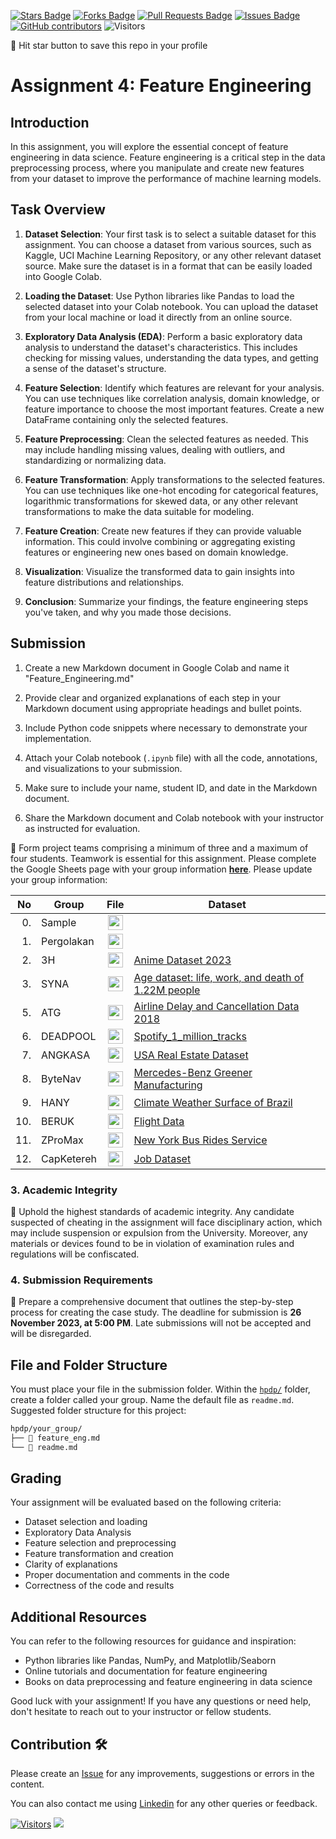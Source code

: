 
<a href="https://github.com/drshahizan/Python_EDA/stargazers"><img src="https://img.shields.io/github/stars/drshahizan/Python_EDA" alt="Stars Badge"/></a>
<a href="https://github.com/drshahizan/Python_EDA/network/members"><img src="https://img.shields.io/github/forks/drshahizan/Python_EDA" alt="Forks Badge"/></a>
<a href="https://github.com/drshahizan/Python_EDA/pulls"><img src="https://img.shields.io/github/issues-pr/drshahizan/Python_EDA" alt="Pull Requests Badge"/></a>
<a href="https://github.com/drshahizan/Python_EDA/issues"><img src="https://img.shields.io/github/issues/drshahizan/Python_EDA" alt="Issues Badge"/></a>
<a href="https://github.com/drshahizan/Python_EDA/graphs/contributors"><img alt="GitHub contributors" src="https://img.shields.io/github/contributors/drshahizan/Python_EDA?color=2b9348"></a>
![Visitors](https://api.visitorbadge.io/api/visitors?path=https%3A%2F%2Fgithub.com%2Fdrshahizan%2FPython_EDA&labelColor=%23d9e3f0&countColor=%23697689&style=flat)

🌟 Hit star button to save this repo in your profile

# Assignment 4: Feature Engineering

## Introduction
In this assignment, you will explore the essential concept of feature engineering in data science. Feature engineering is a critical step in the data preprocessing process, where you manipulate and create new features from your dataset to improve the performance of machine learning models.

## Task Overview
1. **Dataset Selection**: Your first task is to select a suitable dataset for this assignment. You can choose a dataset from various sources, such as Kaggle, UCI Machine Learning Repository, or any other relevant dataset source. Make sure the dataset is in a format that can be easily loaded into Google Colab.

2. **Loading the Dataset**: Use Python libraries like Pandas to load the selected dataset into your Colab notebook. You can upload the dataset from your local machine or load it directly from an online source.

3. **Exploratory Data Analysis (EDA)**: Perform a basic exploratory data analysis to understand the dataset's characteristics. This includes checking for missing values, understanding the data types, and getting a sense of the dataset's structure.

4. **Feature Selection**: Identify which features are relevant for your analysis. You can use techniques like correlation analysis, domain knowledge, or feature importance to choose the most important features. Create a new DataFrame containing only the selected features.

5. **Feature Preprocessing**: Clean the selected features as needed. This may include handling missing values, dealing with outliers, and standardizing or normalizing data.

6. **Feature Transformation**: Apply transformations to the selected features. You can use techniques like one-hot encoding for categorical features, logarithmic transformations for skewed data, or any other relevant transformations to make the data suitable for modeling.

7. **Feature Creation**: Create new features if they can provide valuable information. This could involve combining or aggregating existing features or engineering new ones based on domain knowledge.

8. **Visualization**: Visualize the transformed data to gain insights into feature distributions and relationships.

9. **Conclusion**: Summarize your findings, the feature engineering steps you've taken, and why you made those decisions.

## Submission
1. Create a new Markdown document in Google Colab and name it "Feature_Engineering.md"

2. Provide clear and organized explanations of each step in your Markdown document using appropriate headings and bullet points.

3. Include Python code snippets where necessary to demonstrate your implementation.

4. Attach your Colab notebook (`.ipynb` file) with all the code, annotations, and visualizations to your submission.

5. Make sure to include your name, student ID, and date in the Markdown document.

6. Share the Markdown document and Colab notebook with your instructor as instructed for evaluation.

🚀 Form project teams comprising a minimum of three and a maximum of four students. Teamwork is essential for this assignment. Please complete the Google Sheets page with your group information [**here**](https://docs.google.com/spreadsheets/d/1vLDgDAu2ai9rAOIKUfE1xUfTEvK2ikpXJ_1F-Xqtk_c/edit?pli=1#gid=2103764783). Please update your group information:

| No | Group |  File | Dataset | 
| -----: |  ------ | :-----: |  ----- |  
| 0. | Sample  |  <a href="./sample/readme.md" ><img src="../../../images/answer.png" width="24px" height="24px" ></a> | 
| 1. | Pergolakan  |  <a href="https://github.com/drshahizan/Python_EDA/tree/main/assignment/ass4/hpdp/PERgolakan/readme.md" ><img src="../../../images/answer.png" width="24px" height="24px" ></a> |
| 2. | 3H  |  <a href="./3H/readme.md" ><img src="../../../images/answer.png" width="24px" height="24px" ></a> | [Anime Dataset 2023](https://www.kaggle.com/datasets/dbdmobile/myanimelist-dataset?select=final_animedataset.csv)|
| 3. | SYNA  |  <a href="https://github.com/drshahizan/Python_EDA/tree/main/assignment/ass4/hpdp/SYNA" ><img src="../../../images/answer.png" width="24px" height="24px" >|  [Age dataset: life, work, and death of 1.22M people](https://www.kaggle.com/datasets/imoore/age-dataset)| </a> | 
| 5. | ATG  |   <a href="./ATG/readme.md" ><img src="../../../images/answer.png" width="24px" height="24px" ></a> |[Airline Delay and Cancellation Data 2018](https://www.kaggle.com/datasets/yuanyuwendymu/airline-delay-and-cancellation-data-2009-2018?select=2018.csv)|
| 6. | DEADPOOL  | <a href="https://github.com/drshahizan/Python_EDA/blob/main/assignment/ass4/hpdp/DEADPOOL/readme.md" ><img src="../../../images/answer.png" width="24px" height="24px" ></a> | [Spotify_1_million_tracks](https://www.kaggle.com/datasets/amitanshjoshi/spotify-1million-tracks/data)|
| 7. | ANGKASA  | <a href="./ANGKASA/readme.md" ><img src="../../../images/answer.png" width="24px" height="24px" ></a> | [USA Real Estate Dataset](https://www.kaggle.com/datasets/ahmedshahriarsakib/usa-real-estate-dataset) |
| 8. | ByteNav  | <a href="./ByteNav/readme.md" ><img src="../../../images/answer.png" width="24px" height="24px" ></a> | [Mercedes-Benz Greener Manufacturing](https://www.kaggle.com/competitions/mercedes-benz-greener-manufacturing) |
| 9. | HANY  | <a href="./HANY/readme.md" ><img src="../../../images/answer.png" width="24px" height="24px" ></a> | [Climate Weather Surface of Brazil](https://www.kaggle.com/datasets/PROPPG-PPG/hourly-weather-surface-brazil-southeast-region) |
| 10. | BERUK  | <a href="./BERUK/readme.md" ><img src="../../../images/answer.png" width="24px" height="24px" ></a> | [Flight Data](https://www.kaggle.com/datasets/polartech/flight-data-with-1-million-or-more-records) |
| 11. | ZProMax  | <a href="./ZProMax/readme.md" ><img src="../../../images/answer.png" width="24px" height="24px" ></a> | [New York Bus Rides Service](https://www.kaggle.com/datasets/asimzahid/new-york-bus-rides-service?select=searches.csv) |
| 12. | CapKetereh  | <a href="./CapKetereh/readme.md" ><img src="../../../images/answer.png" width="24px" height="24px" ></a> | [Job Dataset](https://www.kaggle.com/datasets/ravindrasinghrana/job-description-dataset) |


### 3. Academic Integrity
🚫 Uphold the highest standards of academic integrity. Any candidate suspected of cheating in the assignment will face disciplinary action, which may include suspension or expulsion from the University. Moreover, any materials or devices found to be in violation of examination rules and regulations will be confiscated.

### 4. Submission Requirements
📝 Prepare a comprehensive document that outlines the step-by-step process for creating the case study. 
The deadline for submission is **26 November 2023, at 5:00 PM**. Late submissions will not be accepted and will be disregarded.

## File and Folder Structure 

You must place your file in the submission folder. Within the [`hpdp/`](https://github.com/drshahizan/Python_EDA/edit/main/assignment/ass4/hpdp) folder, create a folder called your group. Name the default file as `readme.md`. Suggested folder structure for this project:

```html
hpdp/your_group/
├── 📄 feature_eng.md
└── 📄 readme.md

```
## Grading
Your assignment will be evaluated based on the following criteria:
- Dataset selection and loading
- Exploratory Data Analysis
- Feature selection and preprocessing
- Feature transformation and creation
- Clarity of explanations
- Proper documentation and comments in the code
- Correctness of the code and results

## Additional Resources
You can refer to the following resources for guidance and inspiration:
- Python libraries like Pandas, NumPy, and Matplotlib/Seaborn
- Online tutorials and documentation for feature engineering
- Books on data preprocessing and feature engineering in data science

Good luck with your assignment! If you have any questions or need help, don't hesitate to reach out to your instructor or fellow students.


## Contribution 🛠️
Please create an [Issue](https://github.com/drshahizan/Python_EDA/issues) for any improvements, suggestions or errors in the content.

You can also contact me using [Linkedin](https://www.linkedin.com/in/drshahizan/) for any other queries or feedback.

[![Visitors](https://api.visitorbadge.io/api/visitors?path=https%3A%2F%2Fgithub.com%2Fdrshahizan&labelColor=%23697689&countColor=%23555555&style=plastic)](https://visitorbadge.io/status?path=https%3A%2F%2Fgithub.com%2Fdrshahizan)
![](https://hit.yhype.me/github/profile?user_id=81284918)

